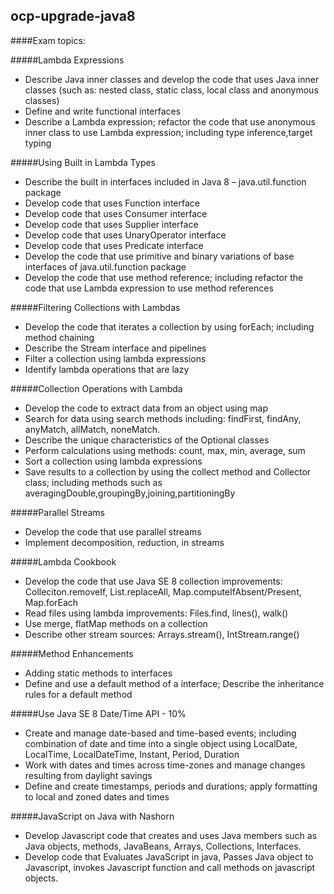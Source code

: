 ocp-upgrade-java8
-----------------

####Exam topics:

#####Lambda Expressions
* Describe Java inner classes and develop the code that uses Java inner classes (such as: nested class, static class, local class and anonymous classes)
* Define and write functional interfaces
* Describe a Lambda expression; refactor the code that use anonymous inner class to use Lambda expression; including type inference,target typing

#####Using Built in Lambda Types
* Describe the built in interfaces included in Java 8 – java.util.function package
* Develop code that uses Function interface
* Develop code that uses Consumer interface
* Develop code that uses Supplier interface
* Develop code that uses UnaryOperator interface
* Develop code that uses Predicate interface
* Develop the code that use primitive and binary variations of base interfaces of java.util.function package
* Develop the code that use method reference; including refactor the code that use Lambda expression to use method references

#####Filtering Collections with Lambdas
* Develop the code that iterates a collection by using forEach; including method chaining
* Describe the Stream interface and pipelines
* Filter a collection using lambda expressions
* Identify lambda operations that are lazy

#####Collection Operations with Lambda
* Develop the code to extract data from an object using map
* Search for data using search methods including: findFirst, findAny, anyMatch, allMatch, noneMatch.
* Describe the unique characteristics of the Optional classes
* Perform calculations using methods: count, max, min, average, sum
* Sort a collection using lambda expressions
* Save results to a collection by using the collect method and Collector class; including methods such as averagingDouble,groupingBy,joining,partitioningBy

#####Parallel Streams
* Develop the code that use parallel streams
* Implement decomposition, reduction, in streams

#####Lambda Cookbook
* Develop the code that use Java SE 8 collection improvements: Colleciton.removeIf, List.replaceAll, Map.computeIfAbsent/Present, Map.forEach
* Read files using lambda improvements: Files.find, lines(), walk()
* Use merge, flatMap methods on a collection
* Describe other stream sources: Arrays.stream(), IntStream.range()

#####Method Enhancements
* Adding static methods to interfaces
* Define and use a default method of a interface; Describe the inheritance rules for a default method

#####Use Java SE 8 Date/Time API - 10%
* Create and manage date-based and time-based events; including combination of date and time into a single object using  LocalDate, LocalTime, LocalDateTime, Instant, Period, Duration
* Work with dates and times across time-zones and manage changes resulting from daylight savings
* Define and create timestamps, periods and durations; apply formatting to local and zoned dates and times

#####JavaScript on Java with Nashorn
* Develop Javascript code that creates and uses Java members such as Java objects, methods, JavaBeans, Arrays, Collections, Interfaces.
* Develop code that  Evaluates JavaScript in java, Passes Java object to Javascript, invokes Javascript function and call methods on javascript objects.